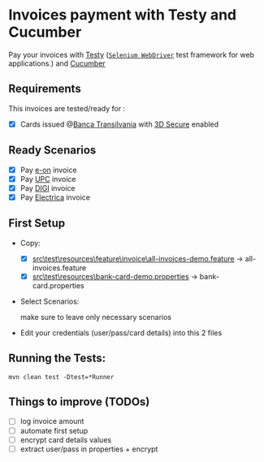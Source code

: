 # Invoices payment with Testy and Cucumber

Pay your invoices with [Testy](https://github.com/sdl/Testy) ([`Selenium WebDriver`](http://www.seleniumhq.org/projects/webdriver/) test framework for web applications.) and [Cucumber](https://cucumber.io/)

## Requirements

This invoices are tested/ready for :

- [x] Cards issued @[Banca Transilvania](https://www.bancatransilvania.ro/) with [3D Secure](https://www.bancatransilvania.ro/plati-cu-cardul-pe-internet/) enabled

## Ready Scenarios

- [x] Pay [e-on](https://myline-eon.ro/) invoice
- [x] Pay [UPC](https://my.upc.ro/) invoice
- [x] Pay [DIGI](https://digicare.rcs-rds.ro/) invoice
- [x] Pay [Electrica](https://oficiulvirtual.electricafurnizare.ro/) invoice

## First Setup

- Copy:

    - [x] [src\test\resources\feature\invoice\all-invoices-demo.feature](./src/test/resources/feature/invoice/all-invoices-demo.feature) -> all-invoices.feature
    - [x] [src\test\resources\bank-card-demo.properties](./src/test/resources/bank-card-demo.properties) -> bank-card.properties
    
- Select Scenarios:

    make sure to leave only necessary scenarios
    
- Edit your credentials (user/pass/card details) into this 2 files

## Running the Tests:

    mvn clean test -Dtest=*Runner
    
## Things to improve (TODOs)

- [ ] log invoice amount
- [ ] automate first setup
- [ ] encrypt card details values
- [ ] extract user/pass in properties + encrypt
